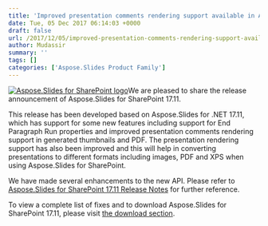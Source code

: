 ```yaml
---
title: 'Improved presentation comments rendering support available in Aspose.Slides for SharePoint'
date: Tue, 05 Dec 2017 06:14:03 +0000
draft: false
url: /2017/12/05/improved-presentation-comments-rendering-support-available-in-aspose.slides-for-sharepoint/
author: Mudassir
summary: ''
tags: []
categories: ['Aspose.Slides Product Family']
---
```


[![Aspose.Slides for SharePoint logo][1]](https://blog.aspose.com/wp-content/uploads/sites/2/2013/07/aspose-Slides-for-SharePoint_100.png)We are pleased to share the release announcement of Aspose.Slides for SharePoint 17.11.

This release has been developed based on Aspose.Slides for .NET 17.11, which has support for some new features including support for End Paragraph Run properties and improved presentation comments rendering support in generated thumbnails and PDF. The presentation rendering support has also been improved and this will help in converting presentations to different formats including images, PDF and XPS when using Aspose.Slides for SharePoint.

We have made several enhancements to the new API. Please refer to [Aspose.Slides for SharePoint 17.11 Release Notes][2] for further reference.

To view a complete list of fixes and to download Aspose.Slides for SharePoint 17.11, please visit [the download section][3].




[1]: https://blog.aspose.com/wp-content/uploads/sites/2/2013/07/aspose-Slides-for-SharePoint_100.png "Aspose.Slides for SharePoint logo"
[2]: https://docs.aspose.com/display/slidessharepoint/Aspose.Slides+for+Sharepoint+17.11+Release+Notes
[3]: https://downloads.aspose.com/slides/sharepoint




